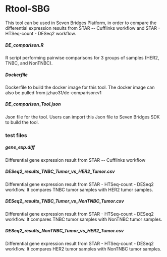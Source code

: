 # Rtool-SBG
This tool can be used in Seven Bridges Platform, in order to compare the differential expression results from STAR -- Cufflinks workflow and STAR - HTSeq-count - DESeq2 workflow. 
<br />

##### DE_comparison.R
R script performing pairwise comparisons for 3 groups of samples (HER2, TNBC, and NonTNBC).

##### Dockerfile
Dockerfile to build the docker image for this tool. The docker image can also be pulled from jzhao31/de-comparison:v1

##### DE_comparison_Tool.json
Json file for the tool. Users can import this Json file to Seven Bridges SDK to build the tool.



### test files
##### gene_exp.diff
Differential gene expression result from STAR -- Cufflinks workflow

##### DESeq2_results_TNBC_Tumor_vs_HER2_Tumor.csv
Differential gene expression result from STAR - HTSeq-count - DESeq2 workflow. It compares TNBC tumor samples with HER2 tumor samples.

##### DESeq2_results_TNBC_Tumor_vs_NonTNBC_Tumor.csv
Differential gene expression result from STAR - HTSeq-count - DESeq2 workflow. It compares TNBC tumor samples with NonTNBC tumor samples.

##### DESeq2_results_NonTNBC_Tumor_vs_HER2_Tumor.csv
Differential gene expression result from STAR - HTSeq-count - DESeq2 workflow. It compares HER2 tumor samples with NonTNBC tumor samples.

